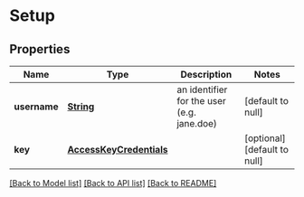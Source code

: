 # Setup
## Properties

Name | Type | Description | Notes
------------ | ------------- | ------------- | -------------
**username** | [**String**](string.md) | an identifier for the user (e.g. jane.doe) | [default to null]
**key** | [**AccessKeyCredentials**](AccessKeyCredentials.md) |  | [optional] [default to null]

[[Back to Model list]](../README.md#documentation-for-models) [[Back to API list]](../README.md#documentation-for-api-endpoints) [[Back to README]](../README.md)

